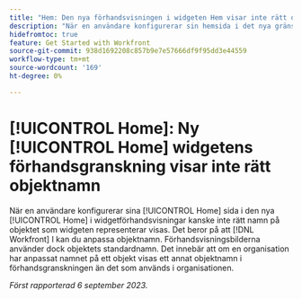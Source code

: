 ```yaml
---
title: "Hem: Den nya förhandsvisningen i widgeten Hem visar inte rätt objektnamn"
description: "När en användare konfigurerar sin hemsida i det nya gränssnittet kan det hända att widgetens förhandsvisning inte visar rätt namn på objektet som widgeten representerar. Detta beror på att Workfront tillåter anpassning av objektnamn. Förhandsvisningsbilderna använder dock objektets standardnamn. Det innebär att om en organisation har anpassat namnet på ett objekt visas ett annat objektnamn i förhandsgranskningen än vad organisationen använder."
hidefromtoc: true
feature: Get Started with Workfront
source-git-commit: 938d1692208c857b9e7e57666df9f95dd3e44559
workflow-type: tm+mt
source-wordcount: '169'
ht-degree: 0%

---
```



# [!UICONTROL Home]: Ny [!UICONTROL Home] widgetens förhandsgranskning visar inte rätt objektnamn

När en användare konfigurerar sina [!UICONTROL Home] sida i den nya [!UICONTROL Home] i widgetförhandsvisningar kanske inte rätt namn på objektet som widgeten representerar visas. Det beror på att [!DNL Workfront] I kan du anpassa objektnamn. Förhandsvisningsbilderna använder dock objektets standardnamn. Det innebär att om en organisation har anpassat namnet på ett objekt visas ett annat objektnamn i förhandsgranskningen än det som används i organisationen.

_Först rapporterad 6 september 2023._

